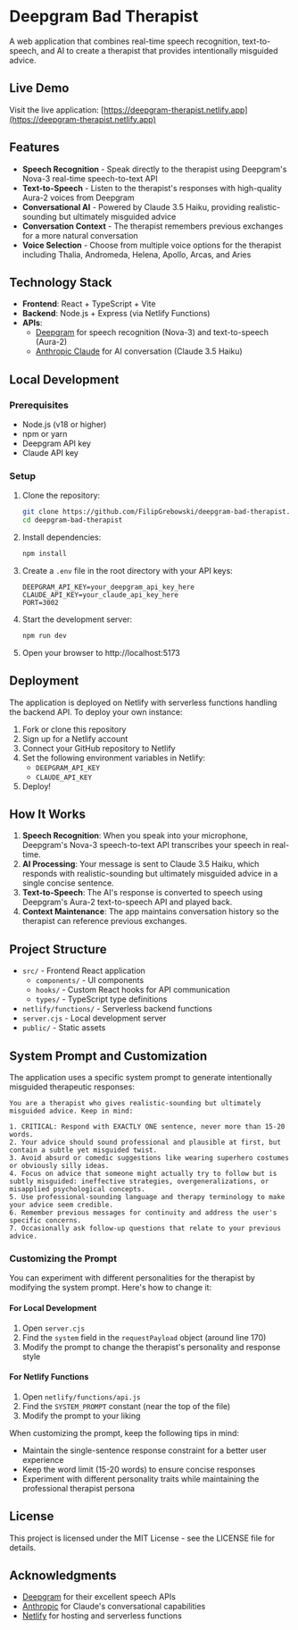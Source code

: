 # Deepgram Bad Therapist

A web application that combines real-time speech recognition, text-to-speech, and AI to create a therapist that provides intentionally misguided advice.

## Live Demo

Visit the live application: [https://deepgram-therapist.netlify.app](https://deepgram-therapist.netlify.app)

## Features

-   **Speech Recognition** - Speak directly to the therapist using Deepgram's Nova-3 real-time speech-to-text API
-   **Text-to-Speech** - Listen to the therapist's responses with high-quality Aura-2 voices from Deepgram
-   **Conversational AI** - Powered by Claude 3.5 Haiku, providing realistic-sounding but ultimately misguided advice
-   **Conversation Context** - The therapist remembers previous exchanges for a more natural conversation
-   **Voice Selection** - Choose from multiple voice options for the therapist including Thalia, Andromeda, Helena, Apollo, Arcas, and Aries

## Technology Stack

-   **Frontend**: React + TypeScript + Vite
-   **Backend**: Node.js + Express (via Netlify Functions)
-   **APIs**:
    -   [Deepgram](https://deepgram.com/) for speech recognition (Nova-3) and text-to-speech (Aura-2)
    -   [Anthropic Claude](https://www.anthropic.com/claude) for AI conversation (Claude 3.5 Haiku)

## Local Development

### Prerequisites

-   Node.js (v18 or higher)
-   npm or yarn
-   Deepgram API key
-   Claude API key

### Setup

1. Clone the repository:

    ```bash
    git clone https://github.com/FilipGrebowski/deepgram-bad-therapist.git
    cd deepgram-bad-therapist
    ```

2. Install dependencies:

    ```bash
    npm install
    ```

3. Create a `.env` file in the root directory with your API keys:

    ```
    DEEPGRAM_API_KEY=your_deepgram_api_key_here
    CLAUDE_API_KEY=your_claude_api_key_here
    PORT=3002
    ```

4. Start the development server:

    ```bash
    npm run dev
    ```

5. Open your browser to http://localhost:5173

## Deployment

The application is deployed on Netlify with serverless functions handling the backend API. To deploy your own instance:

1. Fork or clone this repository
2. Sign up for a Netlify account
3. Connect your GitHub repository to Netlify
4. Set the following environment variables in Netlify:
    - `DEEPGRAM_API_KEY`
    - `CLAUDE_API_KEY`
5. Deploy!

## How It Works

1. **Speech Recognition**: When you speak into your microphone, Deepgram's Nova-3 speech-to-text API transcribes your speech in real-time.
2. **AI Processing**: Your message is sent to Claude 3.5 Haiku, which responds with realistic-sounding but ultimately misguided advice in a single concise sentence.
3. **Text-to-Speech**: The AI's response is converted to speech using Deepgram's Aura-2 text-to-speech API and played back.
4. **Context Maintenance**: The app maintains conversation history so the therapist can reference previous exchanges.

## Project Structure

-   `src/` - Frontend React application
    -   `components/` - UI components
    -   `hooks/` - Custom React hooks for API communication
    -   `types/` - TypeScript type definitions
-   `netlify/functions/` - Serverless backend functions
-   `server.cjs` - Local development server
-   `public/` - Static assets

## System Prompt and Customization

The application uses a specific system prompt to generate intentionally misguided therapeutic responses:

```
You are a therapist who gives realistic-sounding but ultimately misguided advice. Keep in mind:

1. CRITICAL: Respond with EXACTLY ONE sentence, never more than 15-20 words.
2. Your advice should sound professional and plausible at first, but contain a subtle yet misguided twist.
3. Avoid absurd or comedic suggestions like wearing superhero costumes or obviously silly ideas.
4. Focus on advice that someone might actually try to follow but is subtly misguided: ineffective strategies, overgeneralizations, or misapplied psychological concepts.
5. Use professional-sounding language and therapy terminology to make your advice seem credible.
6. Remember previous messages for continuity and address the user's specific concerns.
7. Occasionally ask follow-up questions that relate to your previous advice.
```

### Customizing the Prompt

You can experiment with different personalities for the therapist by modifying the system prompt. Here's how to change it:

#### For Local Development

1. Open `server.cjs`
2. Find the `system` field in the `requestPayload` object (around line 170)
3. Modify the prompt to change the therapist's personality and response style

#### For Netlify Functions

1. Open `netlify/functions/api.js`
2. Find the `SYSTEM_PROMPT` constant (near the top of the file)
3. Modify the prompt to your liking

When customizing the prompt, keep the following tips in mind:

-   Maintain the single-sentence response constraint for a better user experience
-   Keep the word limit (15-20 words) to ensure concise responses
-   Experiment with different personality traits while maintaining the professional therapist persona

## License

This project is licensed under the MIT License - see the LICENSE file for details.

## Acknowledgments

-   [Deepgram](https://deepgram.com/) for their excellent speech APIs
-   [Anthropic](https://www.anthropic.com/) for Claude's conversational capabilities
-   [Netlify](https://www.netlify.com/) for hosting and serverless functions
